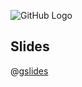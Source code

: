 ![GitHub Logo](https://s3.ap-south-1.amazonaws.com/greyatom-social/logo.png)


## Slides
@[gslides](1riZPcSGR1OZT3aTkK6_IfsBWLPKfRYH3Uk85ozHbPkw)


